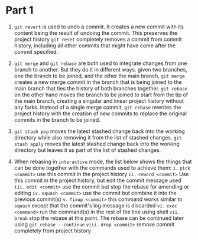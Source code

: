 # Part 1
1. `git revert` is used to undo a commit. It creates a new commit with its content being the result of undoing the commit. This preserves the project history
`git reset` completely removes a commit from commit history, including all other commits that might have come after the commit specified.

2. `git merge` and `git rebase` are both used to integrate changes from one branch to another. But they do it in different ways.
given two branches, one the branch to be joined, and the other the main branch, `git merge` creates a new merge commit in the branch that is being joined to the main branch that ties the history of both branches together.
`git rebase` on the other hand moves the branch to be joined to start from the tip of the main branch, creating a singular and linear project history without any forks. Instead of a single merge commit, `git rebase` rewrites the project history with the creation of new commits to replace the original commits in the branch to be joined.

3. `git stash pop` moves the latest stashed change back into the working directory while also removing it from the list of stashed changes.
`git stash apply` moves the latest stashed change back into the working directory but leaves it as part of the list of stashed changes.

4. When rebasing in `interactive` mode, the list below shows the things that can be done together with the commands used to achieve them:
`i.` `pick <commit>` use this commit in the project history
`ii.` `reword <commit>` Use this commit in the project history, but edit the commit message used
`iii.` `edit <commit>` use the commit but stop the rebase for amending or editing
`iv.` `squash <commit>` use the commit but combine it into the previous commit(s)
`v.` `fixup <commit>` this command works similar to `squash` except that the commit's log message is discarded
`vi.` `exec <command>`  run the command(s) in the rest of the line using shell
`vii.` `break` stop the rebase at this point. The rebase can be continued later using `git rebase --continue`
`viii.` `drop <commit>` remove commit completely from project history
